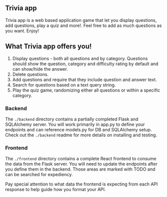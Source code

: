## Trivia app 

Trivia app is a web based application game that let you display questions, add questions, play a quiz and more!. Feel free to add as much questions as you want. Enjoy!

## What Trivia app offers you!

1) Display questions - both all questions and by category. Questions should show the question, category and difficulty rating by default and can show/hide the answer. 
2) Delete questions.
3) Add questions and require that they include question and answer text.
4) Search for questions based on a text query string.
5) Play the quiz game, randomizing either all questions or within a specific category. 


### Backend

The `./backend` directory contains a partially completed Flask and SQLAlchemy server. You will work primarily in app.py to define your endpoints and can reference models.py for DB and SQLAlchemy setup. Check out the `./backend` readme for more details on installing and testing.


### Frontend

The `./frontend` directory contains a complete React frontend to consume the data from the Flask server. You will need to update the endpoints after you define them in the backend. Those areas are marked with TODO and can be searched for expediency. 

Pay special attention to what data the frontend is expecting from each API response to help guide how you format your API. 


